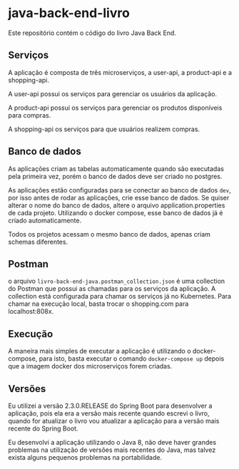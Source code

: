 # java-back-end-livro

Este repositório contém o código do livro Java Back End.

## Serviços

A aplicação é composta de três microserviços, a user-api, a product-api e a shopping-api.

A user-api possui os serviços para gerenciar os usuários da aplicação.

A product-api possui os serviços para gerenciar os produtos disponíveis para compras.

A shopping-api os serviços para que usuários realizem compras.

## Banco de dados

As aplicações criam as tabelas automaticamente quando são executadas pela primeira vez, porém o banco de dados deve ser criado no postgres.

As aplicações estão configuradas para se conectar ao banco de dados `dev`, por isso antes de rodar as aplicações, crie esse banco de dados. Se quiser alterar o nome do banco de dados, altere o arquivo application.properties de cada projeto. Utilizando o docker compose, esse banco de dados já é criado automaticamente.

Todos os projetos acessam o mesmo banco de dados, apenas criam schemas diferentes.

## Postman

o arquivo `livro-back-end-java.postman_collection.json` é uma collection do Postman que possui as chamadas para os serviços da aplicação. A collection está configurada para chamar os serviços já no Kubernetes. Para chamar na execução local, basta trocar o shopping.com para localhost:808x.

## Execução

A maneira mais simples de executar a aplicação é utilizando o docker-compose, para isto, basta executar o comando `docker-compose up` depois que a imagem docker dos microserviços forem criadas.

## Versões

Eu utilizei a versão 2.3.0.RELEASE do Spring Boot para desenvolver a aplicação, pois ela era a versão mais recente quando escrevi o livro, quando for atualizar o livro vou atualizar a aplicação para a versão mais recente do Spring Boot.

Eu desenvolvi a aplicação utilizando o Java 8, não deve haver grandes problemas na utilização de versões mais recentes do Java, mas talvez exista alguns pequenos problemas na portabilidade.
